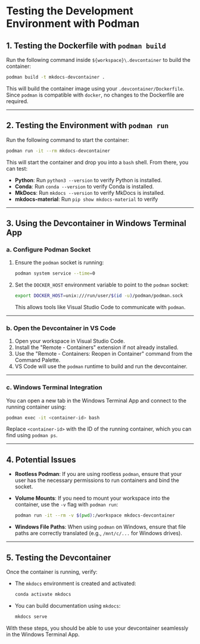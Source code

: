 # Testing the Development Environment with Podman

## 1. Testing the Dockerfile with `podman build`

Run the following command inside `${workspace}\.devcontainer` to build the container:

```sh
podman build -t mkdocs-devcontainer .
```

This will build the container image using your `.devcontainer/Dockerfile`. Since `podman` is compatible with `docker`, no changes to the Dockerfile are required.

---

## 2. Testing the Environment with `podman run`

Run the following command to start the container:

```sh
podman run -it --rm mkdocs-devcontainer
```

This will start the container and drop you into a `bash` shell. From there, you can test:

- **Python**: Run `python3 --version` to verify Python is installed.
- **Conda**: Run `conda --version` to verify Conda is installed.
- **MkDocs**: Run `mkdocs --version` to verify MkDocs is installed.
- **mkdocs-material**: Run `pip show mkdocs-material` to verify

---

## 3. Using the Devcontainer in Windows Terminal App

### a. Configure Podman Socket

1. Ensure the `podman` socket is running:

   ```sh
   podman system service --time=0
   ```

2. Set the `DOCKER_HOST` environment variable to point to the `podman` socket:

   ```sh
   export DOCKER_HOST=unix:///run/user/$(id -u)/podman/podman.sock
   ```

   This allows tools like Visual Studio Code to communicate with `podman`.

---

### b. Open the Devcontainer in VS Code

1. Open your workspace in Visual Studio Code.
2. Install the "Remote - Containers" extension if not already installed.
3. Use the "Remote - Containers: Reopen in Container" command from the Command Palette.
4. VS Code will use the `podman` runtime to build and run the devcontainer.

---

### c. Windows Terminal Integration

You can open a new tab in the Windows Terminal App and connect to the running container using:

```sh
podman exec -it <container-id> bash
```

Replace `<container-id>` with the ID of the running container, which you can find using `podman ps`.

---

## 4. Potential Issues

- **Rootless Podman**: If you are using rootless `podman`, ensure that your user has the necessary permissions to run containers and bind the socket.
- **Volume Mounts**: If you need to mount your workspace into the container, use the `-v` flag with `podman run`:

  ```sh
  podman run -it --rm -v $(pwd):/workspace mkdocs-devcontainer
  ```

- **Windows File Paths**: When using `podman` on Windows, ensure that file paths are correctly translated (e.g., `/mnt/c/...` for Windows drives).

---

## 5. Testing the Devcontainer

Once the container is running, verify:

- The `mkdocs` environment is created and activated:

  ```sh
  conda activate mkdocs
  ```

- You can build documentation using `mkdocs`:

  ```sh
  mkdocs serve
  ```

With these steps, you should be able to use your devcontainer seamlessly in the Windows Terminal App.
